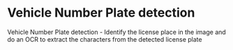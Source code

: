 # Vehicle Number Plate detection
 Vehicle Number Plate detection -  Identify the license place in the image and do an OCR to extract the characters from the detected license plate
